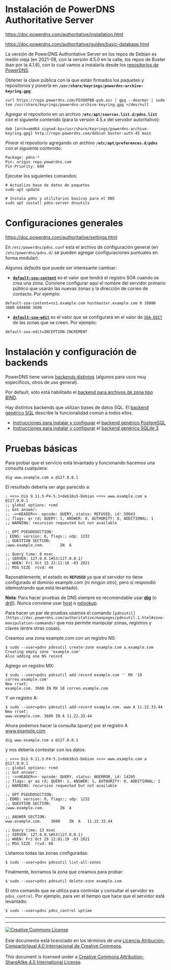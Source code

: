 # Instalación de PowerDNS Authoritative Server

https://doc.powerdns.com/authoritative/installation.html

https://doc.powerdns.com/authoritative/guides/basic-database.html


La versión de PowerDNS Authoritative Server en los repos de Debian es medio
vieja (en 2021-08, con la versión 4.5.0 en la calle, los repos de Buster iban
por la 4.1.6), con lo cual vamos a instalarla desde los
[repositorios de PowerDNS](https://repo.powerdns.com/).

Obtener la clave pública con la que están firmados los paquetes y repositorios
y ponerla en **`/usr/share/keyrings/powerdns-archive-keyring.gpg`**:
```
curl https://repo.powerdns.com/FD380FBB-pub.asc | gpg --dearmor | sudo tee /usr/share/keyrings/powerdns-archive-keyring.gpg >/dev/null
```

Agregar el repositorio en un archivo **`/etc/apt/sources.list.d/pdns.list`** con
el siguiente contenido (para la versión 4.5.x del servidor autoritativo):
```
deb [arch=amd64 signed-by=/usr/share/keyrings/powerdns-archive-keyring.gpg] http://repo.powerdns.com/debian buster-auth-45 main
```

_Pinear_ el repositorio agregando un archivo **`/etc/apt/preferences.d/pdns`**
con el siguiente contenido:
```
Package: pdns-*
Pin: origin repo.powerdns.com
Pin-Priority: 600
```

Ejecutar los siguientes comandos:

```
# Actualizo base de datos de paquetes
sudo apt update

# Instalo pdns y utilitarios basicos para el DNS
sudo apt install pdns-server dnsutils
```

# Configuraciones generales

https://doc.powerdns.com/authoritative/settings.html

En `/etc/powerdns/pdns.conf` está el archivo de configuración general (en
`/etc/powerdns/pdns.d/` se pueden agregar configuraciones puntuales en forma
modular).

Algunos _defaults_ que puede ser interesante cambiar:

* [**`default-soa-content`**](https://doc.powerdns.com/authoritative/settings.html#default-soa-content)
es el valor que tendrá el registro SOA cuando se crea una zona. 
Conviene configurar aquí el nombre del servidor primario público que usarán las
nuevas zonas y la dirección de correo de contacto. Por ejemplo:
```
default-soa-content=ns1.example.com hostmaster.example.com 0 10800 3600 604800 3600
```
* [**`default-soa-edit`**](https://doc.powerdns.com/authoritative/settings.html#default-soa-edit)
es el valor que se configurará en el valor de 
[`SOA-EDIT`](https://doc.powerdns.com/authoritative/dnssec/operational.html#possible-soa-edit-values)
de las zonas que se creen. Por ejemplo:
```
default-soa-edit=INCEPTION-INCREMENT
```


# Instalación y configuración de backends

PowerDNS tiene varios [backends
distintos](https://doc.powerdns.com/authoritative/backends/index.html) (algunos
para usos muy específicos, otros de uso general).

Por default, sólo está habilitado el [backend para archivos de zona tipo 
BIND](https://doc.powerdns.com/authoritative/backends/bind.html).

Hay distintos backends que utilizan bases de datos SQL. El [backend genérico 
SQL](https://doc.powerdns.com/authoritative/backends/generic-sql.html)
describe la funcionalidad común a todos ellos.

* [Instrucciones para instalar y configurar](pdns-be-postgresql.md) el 
[backend genérico 
PostgreSQL](https://doc.powerdns.com/authoritative/backends/generic-postgresql.html)
* [Instrucciones para instalar y configurar](pdns-be-sqlite3.md) el 
[backend genérico SQLite 
3](https://doc.powerdns.com/authoritative/backends/generic-sqlite3.html)

# Pruebas básicas

Para probar que el servicio está levantado y funcionando hacemos una consulta 
cualquiera:
```
dig www.example.com a @127.0.0.1
```

El resultado debería ser algo parecido a:
```
; <<>> DiG 9.11.5-P4-5.1+deb10u5-Debian <<>> www.example.com a @127.0.0.1
;; global options: +cmd
;; Got answer:
;; ->>HEADER<<- opcode: QUERY, status: REFUSED, id: 58643
;; flags: qr rd; QUERY: 1, ANSWER: 0, AUTHORITY: 0, ADDITIONAL: 1
;; WARNING: recursion requested but not available

;; OPT PSEUDOSECTION:
; EDNS: version: 0, flags:; udp: 1232
;; QUESTION SECTION:
;www.example.com.		IN	A

;; Query time: 0 msec
;; SERVER: 127.0.0.1#53(127.0.0.1)
;; WHEN: Fri Oct 15 21:11:10 -03 2021
;; MSG SIZE  rcvd: 44

```
Razonablemente, el estado es **`REFUSED`** ya que el servidor no tiene
configurado el dominio example.com (ni ningún otro), pero sí respondió 
(demostrando que está levantado).

**Nota**: Para hacer pruebas de DNS siempre es recomendable usar 
**[dig](https://manpages.debian.org/bullseye/bind9-dnsutils/dig.1.en.html)** 
(o [drill](https://manpages.debian.org/bullseye/ldnsutils/drill.1.en.html)). 
Nunca conviene usar 
[host](https://manpages.debian.org/bullseye/bind9-host/host.1.en.html) o 
[nslookup](https://manpages.debian.org/bullseye/bind9-dnsutils/nslookup.1.en.html).

Para hacer un par de pruebas usamos el comando 
`[pdnsutil](https://doc.powerdns.com/authoritative/manpages/pdnsutil.1.html#zone-manipulation-commands)`
que nos permite manipular zonas, registros y claves (entre otras cosas).

Creamos una zona example.com con un registro NS:
```
$ sudo --user=pdns pdnsutil create-zone example.com a.example.com
Creating empty zone 'example.com'
Also adding one NS record
```
Agrego un registro MX:
```
$ sudo --user=pdns pdnsutil add-record example.com '' MX '10 correo.example.com'
New rrset:
example.com. 3600 IN MX 10 correo.example.com
```
Y un registro A:
```
$ sudo --user=pdns pdnsutil add-record example.com. www A 11.22.33.44
New rrset:
www.example.com. 3600 IN A 11.22.33.44
```

Ahora podemos hacer la consulta (_query_) por el registro A www.example.com
```
dig www.example.com a @127.0.0.1
```
y nos debería contestar con los datos:
```
; <<>> DiG 9.11.5-P4-5.1+deb10u5-Debian <<>> www.example.com a @127.0.0.1
;; global options: +cmd
;; Got answer:
;; ->>HEADER<<- opcode: QUERY, status: NOERROR, id: 14205
;; flags: qr aa rd; QUERY: 1, ANSWER: 1, AUTHORITY: 0, ADDITIONAL: 1
;; WARNING: recursion requested but not available

;; OPT PSEUDOSECTION:
; EDNS: version: 0, flags:; udp: 1232
;; QUESTION SECTION:
;www.example.com.		IN	A

;; ANSWER SECTION:
www.example.com.	3600	IN	A	11.22.33.44

;; Query time: 13 msec
;; SERVER: 127.0.0.1#53(127.0.0.1)
;; WHEN: Fri Oct 29 12:01:19 -03 2021
;; MSG SIZE  rcvd: 60
```

Listamos todas las zonas configuradas:
```
$ sudo --user=pdns pdnsutil list-all-zones
```

Finalmente, borramos la zona que creamos para probar:
```
$ sudo --user=pdns pdnsutil delete-zone example.com
```

El otro comando que se utiliza para controlar y consultar el servidor es
`pdns_control`. Por ejemplo, para ver el tiempo que hace que el servidor está
levantado:
```
$ sudo --user=pdns pdns_control uptime
```

___
<!-- LICENSE -->
___
<a rel="licencia" href="http://creativecommons.org/licenses/by-sa/4.0/deed.es">
<img alt="Creative Commons License" style="border-width:0"
src="https://i.creativecommons.org/l/by-sa/4.0/88x31.png" /></a>
<br /><br />
Este documento está licenciado en los términos de una <a rel="licencia"
href="http://creativecommons.org/licenses/by-sa/4.0/deed.es">
Licencia Atribución-CompartirIgual 4.0 Internacional de Creative Commons</a>.
<br /><br />
This document is licensed under a <a rel="license" 
href="http://creativecommons.org/licenses/by-sa/4.0/deed.en">
Creative Commons Attribution-ShareAlike 4.0 International License</a>.
<!-- END --> 

